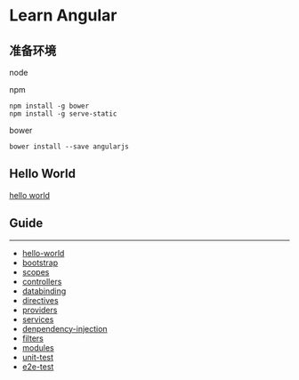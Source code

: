 Learn Angular
=========

准备环境
--------
node

npm

	npm install -g bower
    npm install -g serve-static
    
bower
 
    bower install --save angularjs


Hello World
--------
[hello world](http://127.0.0.1:8080/hello-world/hello.html)

## Guide
--------

* [hello-world](hello-world/README.md)
* [bootstrap](bootstrap/README.md)
* [scopes](scopes/README.md)
* [controllers](controllers/README.md)
* [databinding](databinding/README.md)
* [directives](directives/README.md)
* [providers](providers/README.md)
* [services](services/README.md)
* [denpendency-injection](denpendency-injection/README.md)
* [filters](filters/README.md)
* [modules](modules/README.md)
* [unit-test](unit-test/README.md)
* [e2e-test](e2e-test/README.md)
